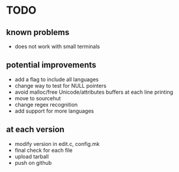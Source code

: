 # TODO

## known problems

* does not work with small terminals

## potential improvements

* add a flag to include all languages
* change way to test for NULL pointers
* avoid malloc/free Unicode/attributes buffers at each line printing
* move to sourcehut
* change regex recognition
* add support for more languages

## at each version

* modify version in edit.c, config.mk
* final check for each file
* upload tarball
* push on github
